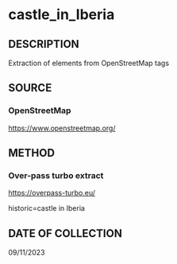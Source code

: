 # castle_in_Iberia

## DESCRIPTION
Extraction of elements from OpenStreetMap tags

## SOURCE 
### OpenStreetMap
https://www.openstreetmap.org/

## METHOD
### Over-pass turbo extract
https://overpass-turbo.eu/

historic=castle in Iberia



## DATE OF COLLECTION
09/11/2023
